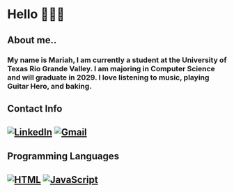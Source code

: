 # Hello 🙋🏻‍♀️

<!--
**dialibrium/dialibrium** is a ✨ _special_ ✨ repository because its `README.md` (this file) appears on your GitHub profile.

Here are some ideas to get you started:

- 🔭 I’m currently working on ...
- 🌱 I’m currently learning ...
- 👯 I’m looking to collaborate on ...
- 🤔 I’m looking for help with ...
- 💬 Ask me about ...
- 📫 How to reach me: ...
- 😄 Pronouns: ...
- ⚡ Fun fact: ...
-->

## About me..
### My name is Mariah, I am currently a student at the University of Texas Rio Grande Valley. I am majoring in Computer Science and will graduate in 2029. I love listening to music, playing Guitar Hero, and baking. 

## Contact Info
## [![LinkedIn](https://custom-icon-badges.demolab.com/badge/LinkedIn-0A66C2?logo=linkedin-white&logoColor=fff)](www.linkedin.com/in/mar-delapena) [![Gmail](https://img.shields.io/badge/Gmail-D14836?logo=gmail&logoColor=white)](mailto:mariah.dlp06@gmail.com)

## Programming Languages
## [![HTML](https://img.shields.io/badge/HTML-%23E34F26.svg?logo=html5&logoColor=white)](#) [![JavaScript](https://img.shields.io/badge/JavaScript-F7DF1E?logo=javascript&logoColor=000)](#)

